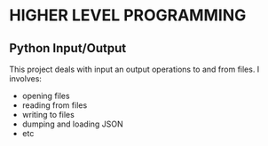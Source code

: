 # HIGHER LEVEL PROGRAMMING

## Python Input/Output

This project deals with input an output operations
to and from files. I involves:
- opening files
- reading from files
- writing to files
- dumping and loading JSON
- etc

